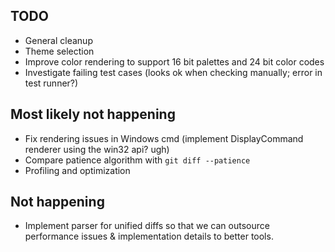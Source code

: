 TODO
----
* General cleanup
* Theme selection
* Improve color rendering to support 16 bit palettes and 24 bit color codes
* Investigate failing test cases (looks ok when checking manually; error in test runner?)

Most likely not happening
-------------------------
* Fix rendering issues in Windows cmd (implement DisplayCommand renderer using the win32 api? ugh)
* Compare patience algorithm with `git diff --patience`
* Profiling and optimization

Not happening
-------------
* Implement parser for unified diffs so that we can outsource performance issues & implementation
  details to better tools.
